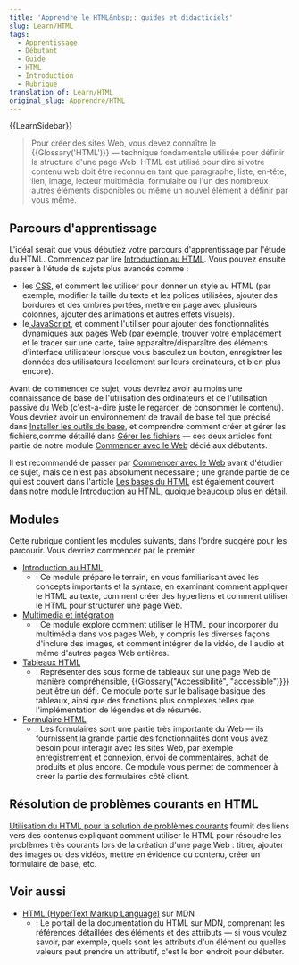 ```yaml
---
title: 'Apprendre le HTML&nbsp;: guides et didacticiels'
slug: Learn/HTML
tags:
  - Apprentissage
  - Débutant
  - Guide
  - HTML
  - Introduction
  - Rubrique
translation_of: Learn/HTML
original_slug: Apprendre/HTML
---
```

{{LearnSidebar}}

> Pour créer des sites Web, vous devez connaître le {{Glossary('HTML')}} — technique fondamentale utilisée pour définir la structure d'une page Web. HTML est utilisé pour dire si votre contenu web doit être reconnu en tant que paragraphe, liste, en-tête, lien, image, lecteur multimédia, formulaire ou l'un des nombreux autres éléments disponibles ou même un nouvel élément à définir par vous même.

## Parcours d'apprentissage

L'idéal serait que vous débutiez votre parcours d'apprentissage par l'étude du HTML. Commencez par lire [Introduction au HTML](/fr/docs/Web/Guide/HTML/Introduction). Vous pouvez ensuite passer à l'étude de sujets plus avancés comme&nbsp;:

- les [CSS](/fr/docs/Learn/CSS), et comment les utiliser pour donner un style au HTML (par exemple, modifier la taille du texte et les polices utilisées, ajouter des bordures et des ombres portées, mettre en page avec plusieurs colonnes, ajouter des animations et autres effets visuels).
- le[ JavaScript](/fr/docs/Learn/JavaScript), et comment l'utiliser pour ajouter des fonctionnalités dynamiques aux pages Web (par exemple, trouver votre emplacement et le tracer sur une carte, faire apparaître/disparaître des éléments d'interface utilisateur lorsque vous basculez un bouton, enregistrer les données des utilisateurs localement sur leurs ordinateurs, et bien plus encore).

Avant de commencer ce sujet, vous devriez avoir au moins une connaissance de base de l'utilisation des ordinateurs et de l'utilisation passive du Web (c'est-à-dire juste le regarder, de consommer le contenu). Vous devriez avoir un environnement de travail de base tel que précisé dans [Installer les outils de base](/fr/docs/Learn/Getting_started_with_the_web/Installing_basic_software), et comprendre comment créer et gérer les fichiers,comme détaillé dans [Gérer les fichiers](/fr/docs/Learn/Getting_started_with_the_web/Dealing_with_files) — ces deux articles font partie de notre module [Commencer avec le Web](/fr/docs/Learn/Getting_started_with_the_web) dédié aux débutants.

Il est recommandé de passer par [Commencer avec le Web](/fr/docs/Learn/Getting_started_with_the_web) avant d'étudier ce sujet, mais ce n'est pas absolument nécessaire ; une grande partie de ce qui est couvert dans l'article [Les bases du HTML](/fr/docs/Learn/Getting_started_with_the_web/HTML_basics) est également couvert dans notre module [Introduction au HTML](/fr/docs/Learn/HTML/Introduction_to_HTML), quoique beaucoup plus en détail.

## Modules

Cette rubrique contient les modules suivants, dans l'ordre suggéré pour les parcourir. Vous devriez commencer par le premier.

- [Introduction au HTML](/fr/docs/Learn/HTML/Introduction_to_HTML)
  - : Ce module prépare le terrain, en vous familiarisant avec les concepts importants et la syntaxe, en examinant comment appliquer le HTML au texte, comment créer des hyperliens et comment utiliser le HTML pour structurer une page Web.
- [Multimedia et intégration](/fr/docs/Learn/HTML/Multimedia_and_embedding)
  - : Ce module explore comment utiliser le HTML pour incorporer du multimédia dans vos pages Web, y compris les diverses façons d'inclure des images, et comment intégrer de la vidéo, de l'audio et même d'autres pages Web entières.
- [Tableaux HTML](/fr/docs/Learn/HTML/Tables)
  - : Représenter des sous forme de tableaux sur une page Web de manière compréhensible, {{Glossary("Accessibilité", "accessible")}}} peut être un défi. Ce module porte sur le balisage basique des tableaux, ainsi que des fonctions plus complexes telles que l'implémentation de légendes et de résumés.
- [Formulaire HTML](/fr/docs/Learn/HTML/Forms)
  - : Les formulaires sont une partie très importante du Web — ils fournissent la grande partie des fonctionnalités dont vous avez besoin pour interagir avec les sites Web, par exemple enregistrement et connexion, envoi de commentaires, achat de produits et plus encore. Ce module vous permet de commencer à créer la partie des formulaires côté client.

## Résolution de problèmes courants en HTML

[Utilisation du HTML pour la solution de problèmes courants](/fr/docs/Learn/HTML/Howto) fournit des liens vers des contenus expliquant comment utiliser le HTML pour résoudre les problèmes très courants lors de la création d'une page Web : titrer, ajouter des images ou des vidéos, mettre en évidence du contenu, créer un formulaire de base, etc.

## Voir aussi

- [HTML (HyperText Markup Language)](/fr/docs/Web/HTML) sur MDN
  - : Le portail de la documentation du HTML sur MDN, comprenant les références détaillées des éléments et des attributs — si vous voulez savoir, par exemple, quels sont les attributs d'un élément ou quelles valeurs peut prendre un attributif, c'est le bon endroit pour débuter.

